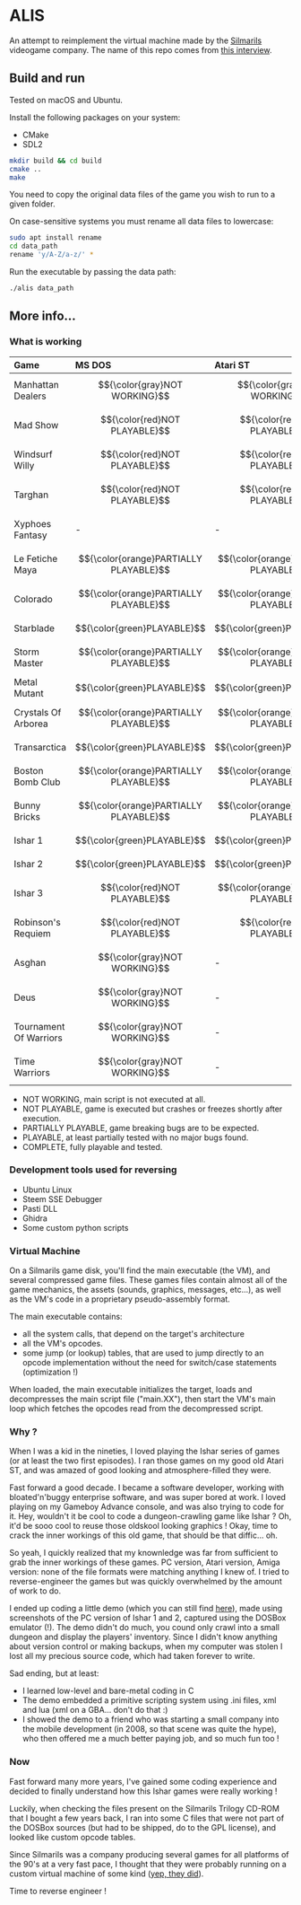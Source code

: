# ALIS

An attempt to reimplement the virtual machine made by the [Silmarils](https://en.wikipedia.org/wiki/Silmarils_(company)) videogame company. The name of this repo comes from [this interview](https://www.atarilegend.com/interviews/26).

## Build and run

Tested on macOS and Ubuntu.

Install the following packages on your system:

- CMake
- SDL2

```bash
mkdir build && cd build
cmake ..
make
```

You need to copy the original data files of the game you wish to run to a given folder.

On case-sensitive systems you must rename all data files to lowercase:

```bash
sudo apt install rename
cd data_path
rename 'y/A-Z/a-z/' *
```

Run the executable by passing the data path:

```bash
./alis data_path
```

## More info...

### What is working

| Game                   | MS DOS                                    | Atari ST                                 | Atari Falcon                              | Amiga                                     | Amiga AGA                                 | Macintosh                                 | 3DO                               | Amstrad CPC                       |
| :---                   | :---                                      | :---                                     | :---                                      | :---                                      | :---                                      | :---                                      | :---                              | :---                              |
| Manhattan Dealers      | $${\color{gray}NOT WORKING}$$             | $${\color{gray}NOT WORKING}$$            | -                                         | $${\color{gray}NOT WORKING}$$             | -                                         | -                                         | -                                 | -                                 |
| Mad Show               | $${\color{red}NOT PLAYABLE}$$             | $${\color{red}NOT PLAYABLE}$$            | -                                         | $${\color{red}NOT PLAYABLE}$$             | -                                         | -                                         | -                                 | -                                 |
| Windsurf Willy         | $${\color{red}NOT PLAYABLE}$$             | $${\color{red}NOT PLAYABLE}$$            | -                                         | $${\color{red}NOT PLAYABLE}$$             | -                                         | -                                         | -                                 | $${\color{gray}NOT WORKING}$$     |
| Targhan                | $${\color{red}NOT PLAYABLE}$$             | $${\color{red}NOT PLAYABLE}$$            | -                                         | $${\color{red}NOT PLAYABLE}$$             | -                                         | $${\color{red}NOT PLAYABLE}$$             | -                                 | $${\color{gray}NOT WORKING}$$     |
| Xyphoes Fantasy        | -                                         | -                                        | -                                         | -                                         | -                                         | -                                         | -                                 | $${\color{gray}NOT WORKING}$$     |
| Le Fetiche Maya        | $${\color{orange}PARTIALLY PLAYABLE}$$    | $${\color{orange}PARTIALLY PLAYABLE}$$   | -                                         | $${\color{red}NOT PLAYABLE}$$             | -                                         | -                                         | -                                 | -                                 |
| Colorado               | $${\color{orange}PARTIALLY PLAYABLE}$$    | $${\color{orange}PARTIALLY PLAYABLE}$$   | -                                         | $${\color{orange}PARTIALLY PLAYABLE}$$    | -                                         | -                                         | -                                 | -                                 |
| Starblade              | $${\color{green}PLAYABLE}$$               | $${\color{green}PLAYABLE}$$              | -                                         | $${\color{green}PLAYABLE}$$               | -                                         | -                                         | -                                 | -                                 |
| Storm Master           | $${\color{orange}PARTIALLY PLAYABLE}$$    | $${\color{orange}PARTIALLY PLAYABLE}$$   | -                                         | $${\color{orange}PARTIALLY PLAYABLE}$$    | -                                         | -                                         | -                                 | -                                 |
| Metal Mutant           | $${\color{green}PLAYABLE}$$               | $${\color{green}PLAYABLE}$$              | -                                         | $${\color{green}PLAYABLE}$$               | -                                         | -                                         | -                                 | -                                 |
| Crystals Of Arborea    | $${\color{orange}PARTIALLY PLAYABLE}$$    | $${\color{orange}PARTIALLY PLAYABLE}$$   | -                                         | $${\color{orange}PARTIALLY PLAYABLE}$$    | -                                         | -                                         | -                                 | -                                 |
| Transarctica           | $${\color{green}PLAYABLE}$$               | $${\color{green}PLAYABLE}$$              | $${\color{green}PLAYABLE}$$               | $${\color{green}PLAYABLE}$$               | $${\color{green}PLAYABLE}$$               | $${\color{green}PLAYABLE}$$               | -                                 | -                                 |
| Boston Bomb Club       | $${\color{orange}PARTIALLY PLAYABLE}$$    | $${\color{orange}PARTIALLY PLAYABLE}$$   | -                                         | $${\color{orange}PARTIALLY PLAYABLE}$$    | -                                         | -                                         | -                                 | -                                 |
| Bunny Bricks           | $${\color{orange}PARTIALLY PLAYABLE}$$    | $${\color{orange}PARTIALLY PLAYABLE}$$   | -                                         | $${\color{orange}PARTIALLY PLAYABLE}$$    | -                                         | -                                         | -                                 | -                                 |
| Ishar 1                | $${\color{green}PLAYABLE}$$               | $${\color{green}PLAYABLE}$$              | $${\color{green}PLAYABLE}$$               | $${\color{green}PLAYABLE}$$               | $${\color{green}PLAYABLE}$$               | $${\color{green}PLAYABLE}$$               | -                                 | -                                 |
| Ishar 2                | $${\color{green}PLAYABLE}$$               | $${\color{green}PLAYABLE}$$              | $${\color{green}PLAYABLE}$$               | $${\color{green}PLAYABLE}$$               | $${\color{green}PLAYABLE}$$               | $${\color{green}PLAYABLE}$$               | -                                 | -                                 |
| Ishar 3                | $${\color{red}NOT PLAYABLE}$$             | $${\color{orange}PARTIALLY PLAYABLE}$$   | $${\color{orange}PARTIALLY PLAYABLE}$$    | $${\color{orange}PARTIALLY PLAYABLE}$$    | $${\color{orange}PARTIALLY PLAYABLE}$$    | $${\color{orange}PARTIALLY PLAYABLE}$$    | -                                 | -                                 |
| Robinson's Requiem     | $${\color{red}NOT PLAYABLE}$$             | $${\color{red}NOT PLAYABLE}$$            | $${\color{red}NOT PLAYABLE}$$             | $${\color{red}NOT PLAYABLE}$$             | $${\color{red}NOT PLAYABLE}$$             | $${\color{red}NOT PLAYABLE}$$             | $${\color{gray}NOT WORKING}$$     | -                                 |
| Asghan                 | $${\color{gray}NOT WORKING}$$             | -                                        | -                                         | -                                         | -                                         | -                                         | -                                 | -                                 |
| Deus                   | $${\color{gray}NOT WORKING}$$             | -                                        | -                                         | -                                         | -                                         | -                                         | -                                 | -                                 |
| Tournament Of Warriors | $${\color{gray}NOT WORKING}$$             | -                                        | -                                         | -                                         | -                                         | -                                         | -                                 | -                                 |
| Time Warriors          | $${\color{gray}NOT WORKING}$$             | -                                        | -                                         | -                                         | -                                         | -                                         | -                                 | -                                 |

- NOT WORKING, main script is not executed at all.               
- NOT PLAYABLE, game is executed but crashes or freezes shortly after execution.               
- PARTIALLY PLAYABLE, game breaking bugs are to be expected.
- PLAYABLE, at least partially tested with no major bugs found.
- COMPLETE, fully playable and tested.

### Development tools used for reversing

- Ubuntu Linux
- Steem SSE Debugger
- Pasti DLL
- Ghidra
- Some custom python scripts

### Virtual Machine

On a Silmarils game disk, you'll find the main executable (the VM), and several compressed game files. These games files contain almost all of the game mechanics, the assets (sounds, graphics, messages, etc...), as well as the VM's code in a proprietary pseudo-assembly format.

The main executable contains:
- all the system calls, that depend on the target's architecture
- all the VM's opcodes. 
- some jump (or lookup) tables, that are used to jump directly to an opcode implementation without the need for switch/case statements (optimization !)

When loaded, the main executable initializes the target, loads and decompresses the main script file ("main.XX"), then start the VM's main loop which fetches the opcodes read from the decompressed script.

### Why ?

When I was a kid in the nineties, I loved playing the Ishar series of games (or at least the two first episodes). I ran those games on my good old Atari ST, and was amazed of good looking and atmosphere-filled they were.

Fast forward a good decade. I became a software developer, working with bloated'n'buggy enterprise software, and was super bored at work.
I loved playing on my Gameboy Advance console, and was also trying to code for it.
Hey, wouldn't it be cool to code a dungeon-crawling game like Ishar ? Oh, it'd be sooo cool to reuse those oldskool looking graphics !
Okay, time to crack the inner workings of this old game, that should be that diffic... oh.

So yeah, I quickly realized that my knownledge was far from sufficient to grab the inner workings of these games.
PC version, Atari version, Amiga version: none of the file formats were matching anything I knew of.
I tried to reverse-engineer the games but was quickly overwhelmed by the amount of work to do.

I ended up coding a little demo (which you can still find [here](https://pdroms.de/files/nintendo-gameboyadvance-gba/ishar-advance-v0-0-alpha)), made using screenshots of the PC version of Ishar 1 and 2, captured using the DOSBox emulator (!).
The demo didn't do much, you cound only crawl into a small dungeon and display the players' inventory.
Since I didn't know anything about version control or making backups, when my computer was stolen I lost all my precious source code, which had taken forever to write.

Sad ending, but at least:
- I learned low-level and bare-metal coding in C
- The demo embedded a primitive scripting system using .ini files, xml and lua (xml on a GBA... don't do that :)
- I showed the demo to a friend who was starting a small company into the mobile development (in 2008, so that scene was quite the hype), who then offered me a much better paying job, and so much fun too !

### Now

Fast forward many more years, I've gained some coding experience and decided to finally understand how this Ishar games were really working !

Luckily, when checking the files present on the Silmarils Trilogy CD-ROM that I bought a few years back, I ran into some C files that were not part of the DOSBox sources (but had to be shipped, do to the GPL license), and looked like custom opcode tables.

Since Silmarils was a company producing several games for all platforms of the 90's at a very fast pace, I thought that they were probably running on a custom virtual machine of some kind ([yep, they did](https://www.youtube.com/watch?v=TKAg3JMLXzM)).

Time to reverse engineer !
